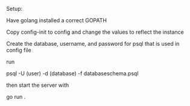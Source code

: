 Setup:

Have golang installed a correct GOPATH

Copy config-init to config and change the values to reflect the instance

Create the database, username, and password for psql that is used in config file

run

psql -U (user) -d (database) -f databaseschema.psql

then start the server with

go run .